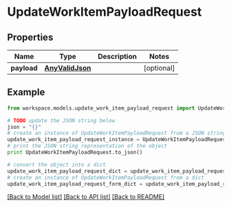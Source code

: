 # UpdateWorkItemPayloadRequest


## Properties
Name | Type | Description | Notes
------------ | ------------- | ------------- | -------------
**payload** | [**AnyValidJson**](AnyValidJson.md) |  | [optional] 

## Example

```python
from workspace.models.update_work_item_payload_request import UpdateWorkItemPayloadRequest

# TODO update the JSON string below
json = "{}"
# create an instance of UpdateWorkItemPayloadRequest from a JSON string
update_work_item_payload_request_instance = UpdateWorkItemPayloadRequest.from_json(json)
# print the JSON string representation of the object
print UpdateWorkItemPayloadRequest.to_json()

# convert the object into a dict
update_work_item_payload_request_dict = update_work_item_payload_request_instance.to_dict()
# create an instance of UpdateWorkItemPayloadRequest from a dict
update_work_item_payload_request_form_dict = update_work_item_payload_request.from_dict(update_work_item_payload_request_dict)
```
[[Back to Model list]](../README.md#documentation-for-models) [[Back to API list]](../README.md#documentation-for-api-endpoints) [[Back to README]](../README.md)


